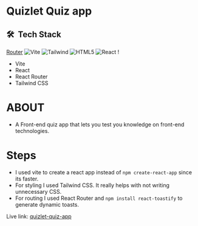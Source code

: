 # Quizlet Quiz app

## 🛠 &nbsp;Tech Stack

[Router](https://img.shields.io/badge/-React--Router-333333?style=flat&logo=reactrouter) ![Vite](https://img.shields.io/badge/-Vite-333333?style=flat&logo=vite) ![Tailwind](https://img.shields.io/badge/-Tailwind-333333?style=flat&logo=tailwindcss)
![HTML5](https://img.shields.io/badge/-HTML5-333333?style=flat&logo=HTML5) ![React](https://img.shields.io/badge/-React-333333?style=flat&logo=react) !

- Vite
- React
- React Router
- Tailwind CSS

# ABOUT

- A Front-end quiz app that lets you test you knowledge on front-end technologies.

# Steps

- I used vite to create a react app instead of `npm create-react-app` since its faster.
- For styling I used Tailwind CSS. It really helps with not writing unnecessary CSS.
- For routing I used React Router and `npm install react-toastify` to generate dynamic toasts.

Live link: [quizlet-quiz-app](https://quizlet-quiz-app.netlify.app/)
